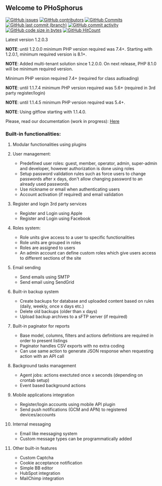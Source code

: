 ## Welcome to PHoSphorus

[![GitHub issues](https://img.shields.io/github/issues/tipul07/phs.svg)](https://github.com/tipul07/phs/issues/)
[![GitHub contributors](https://img.shields.io/github/contributors/tipul07/phs.svg)](https://GitHub.com/tipul07/phs/graphs/contributors/)
[![GitHub Commits](https://github-basic-badges.herokuapp.com/commits/tipul07/phs.svg)](https://github.com/tipul07/phs/commits/master)
[![GitHub last commit (branch)](https://img.shields.io/github/last-commit/tipul07/phs/master?color=green)](https://github.com/tipul07/phs/graphs/commit-activity)
[![GitHub commit activity](https://img.shields.io/github/commit-activity/m/tipul07/phs?color=green)](https://github.com/tipul07/phs/graphs/commit-activity)
[![GitHub code size in bytes](https://img.shields.io/github/languages/code-size/tipul07/phs?color=green)](https://github.com/tipul07/phs/commits/master)
[![GitHub HitCount](http://hits.dwyl.io/tipul07/phs.svg)](http://hits.dwyl.io/tipul07/phs)

Latest version 1.2.0.3

**NOTE**: until 1.2.0.0 minimum PHP version required was 7.4+. Starting with 1.2.0.1, minimum required version is 8.1+.

**NOTE**: Added multi-tenant solution since 1.2.0.0. On next release, PHP 8.1.0 will be minimum required version.

Minimum PHP version required 7.4+ (required for class autloading)

**NOTE**: until 1.1.7.4 minimum PHP version required was 5.6+ (required in 3rd party register/login)

**NOTE**: until 1.1.4.5 minimum PHP version required was 5.4+.

**NOTE**: Using gitflow starting with 1.1.4.0.

Please, read our documentation (work in progress): [Here](https://github.com/tipul07/phs/wiki)

### Built-in functionalities:

1. Modular functionalities using plugins

2. User management:
   - Predefined user roles: guest, member, operator, admin, super-admin and developer, however authorization is done using roles 
   - Setup password validation rules such as force users to change passwords after x days, don't allow changing password to an already used passwords
   - Use nickname or email when authenticating users
   - Account activation (if required) and email validation

3. Register and login 3rd party services
   - Register and Login using Apple
   - Register and Login using Facebook

4. Roles system:
   - Role units give access to a user to specific functionalities
   - Role units are grouped in roles
   - Roles are assigned to users
   - An admin account can define custom roles which give users access to different sections of the site

5. Email sending
   - Send emails using SMTP
   - Send email using SendGrid

6. Built-in backup system
   - Create backups for database and uploaded content based on rules (daily, weekly, once x days etc.)
   - Delete old backups (older than x days)
   - Upload backup archives to a sFTP server (if required)

7. Built-in paginator for reports
   - Base model, columns, filters and actions definitions are required in order to present listings
   - Paginator handles CSV exports with no extra coding
   - Can use same action to generate JSON response when requesting action with an API call

8. Background tasks management
   - Agent jobs: actions exectuted once x seconds (depending on crontab setup)
   - Event based background actions

9. Mobile applications integration
   - Register/login accounts using mobile API plugin
   - Send push notifications (GCM and APN) to registered devices/accounts

10. Internal messaging
    - Email like messaging system
    - Custom message types can be programmatically added

11. Other built-in features
    - Custom Captcha
    - Cookie acceptance notification
    - Simple BB editor
    - HubSpot integration
    - MailChimp integration